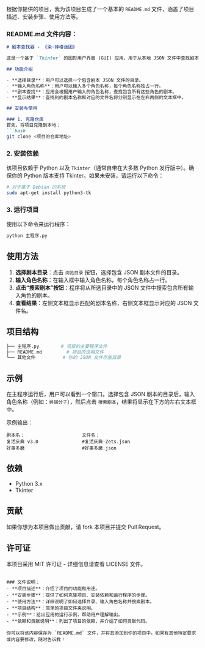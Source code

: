 根据你提供的项目，我为该项目生成了一个基本的 `README.md` 文件，涵盖了项目描述、安装步骤、使用方法等。

### README.md 文件内容：

```markdown
# 剧本查找器 - 《染·钟楼谜团》

这是一个基于 `Tkinter` 的图形用户界面 (GUI) 应用，用于从本地 JSON 文件中查找剧本，并通过给定的角色名称来筛选剧本。本项目允许用户输入角色名称并从指定的目录中搜索包含所有指定角色的剧本。

## 功能介绍

- **选择目录**：用户可以选择一个包含剧本 JSON 文件的目录。
- **输入角色名称**：用户可以输入多个角色名称，每个角色名称独占一行。
- **剧本查找**：应用会根据用户输入的角色名称，查找包含所有这些角色的剧本。
- **显示结果**：查找到的剧本名称和对应的文件名将分别显示在左右两侧的文本框中。

## 安装与使用

### 1. 克隆仓库
首先，将项目克隆到本地：
```bash
git clone <项目的仓库地址>
```

### 2. 安装依赖
该项目依赖于 Python 以及 `Tkinter`（通常自带在大多数 Python 发行版中）。确保你的 Python 版本支持 Tkinter。如果未安装，请运行以下命令：
```bash
# 对于基于 Debian 的系统
sudo apt-get install python3-tk
```

### 3. 运行项目
使用以下命令来运行程序：
```bash
python 主程序.py
```

## 使用方法

1. **选择剧本目录**：点击 `浏览目录` 按钮，选择包含 JSON 剧本文件的目录。
2. **输入角色名称**：在输入框中输入角色名称，每个角色名称占一行。
3. **点击“搜索剧本”按钮**：程序将从所选目录中的 JSON 文件中搜索包含所有输入角色的剧本。
4. **查看结果**：左侧文本框显示匹配的剧本名称，右侧文本框显示对应的 JSON 文件名。

## 项目结构

```bash
├── 主程序.py        # 项目的主要程序文件
├── README.md         # 项目的说明文件
└── 其他文件          # 你的 JSON 文件存放目录
```

## 示例

在主程序运行后，用户可以看到一个窗口。选择包含 JSON 剧本的目录后，输入角色名称（例如：`异端分子`），然后点击 `搜索剧本`，结果将显示在下方的左右文本框中。

示例输出：
```
剧本名：                     文件名：
复活庆典 v3.0                #复活庆典-Zets.json
好事多磨                     #好事多磨.json
```

## 依赖

- Python 3.x
- Tkinter

## 贡献

如果你想为本项目做出贡献，请 fork 本项目并提交 Pull Request。

## 许可证

本项目采用 MIT 许可证 - 详细信息请查看 LICENSE 文件。
```

### 文件说明：
- **项目描述**：介绍了项目的功能和用途。
- **安装步骤**：提供了如何克隆项目、安装依赖和运行程序的步骤。
- **使用方法**：详细说明了如何选择目录、输入角色名称并搜索剧本。
- **项目结构**：简单的项目文件夹说明。
- **示例**：给出应用的运行示例，帮助用户理解输出。
- **依赖和贡献说明**：列出了项目的依赖，并介绍了如何贡献代码。

你可以将该内容保存为 `README.md` 文件，并将其添加到你的项目中。如果有其他特定要求或内容要修改，随时告诉我！

